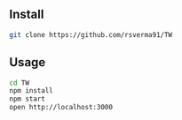 
## Install

```bash
git clone https://github.com/rsverma91/TW
```

## Usage

```bash
cd TW
npm install
npm start
open http://localhost:3000
```
